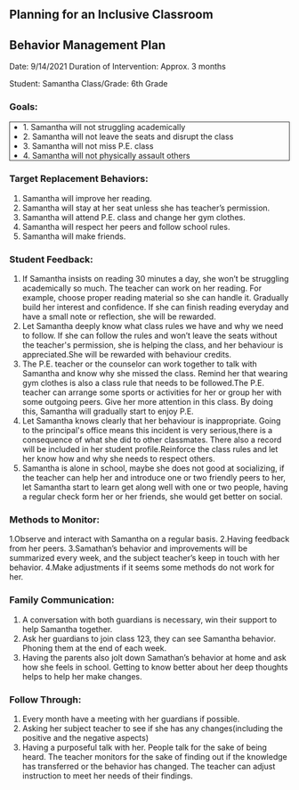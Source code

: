 ## Planning for an Inclusive Classroom

## Behavior Management Plan
 
 Date:  9/14/2021      	            Duration of Intervention:  Approx. 3 months

 Student: Samantha                  Class/Grade: 6th Grade


### Goals:
<ul style="border:1px solid #333;">
<li>1. Samantha  will not struggling academically</li>
<li>2. Samantha  will not leave the seats and disrupt the class</li>
<li>3. Samantha  will not miss P.E. class</li>
<li>4. Samantha  will not physically assault others</li>
</ul>




### Target Replacement Behaviors: 

1. 	Samantha will improve her reading.
2. 	Samantha will stay at her seat unless she has teacher’s permission.
3. 	Samantha will attend P.E. class and change her gym clothes.
4. 	Samantha will respect her peers and follow school rules.
5.  Samantha will make friends.





### Student Feedback: 

1. 	If Samantha insists on reading 30 minutes a day, she won’t be struggling academically so much. The teacher can work on her reading. For example, choose proper reading material so she can handle it. Gradually build her interest and confidence. If she can finish reading everyday and have a small note or reflection, she will be rewarded.
2. 	Let Samantha deeply know what class rules we have and why we need to follow. If she can follow the rules and won’t leave the seats without the teacher's permission, she is helping the class, and her behaviour is appreciated.She will be rewarded with behaviour credits.
3.	The P.E. teacher or the counselor can work together to talk with Samantha and know why she missed the class. Remind her that wearing gym clothes is also a class rule that needs to be followed.The P.E. teacher can arrange some sports or activities for her or group her with some outgoing peers. Give her more attention in this class. By doing this, Samantha will gradually start to enjoy P.E.
4. 	Let Samantha knows clearly that her behaviour is inappropriate. Going to the principal's office means this incident is very serious,there is a consequence of  what she did to other classmates. There also a record will be included in her student profile.Reinforce the class rules and let her know how and why she needs to respect others.
5.	Samantha is alone in school, maybe she does not good at socializing, if the teacher can help her and introduce one or two friendly peers to her, let Samantha start to learn get along well with one or two people, having a regular check form her or her friends, she would get better on social.





### Methods to Monitor:

1.Observe and interact with Samantha on a regular basis.
2.Having feedback from her peers.
3.Samathan’s  behavior and improvements will be summarized every week, and the subject teacher’s keep in touch with her behavior.
4.Make adjustments if it seems some methods do not work for her.



### Family Communication: 

1. 	A conversation with both guardians is necessary, win their support to help Samantha together.
2. 	Ask her guardians to join class 123, they can see Samantha behavior. Phoning them at the end of each week. 
3.	Having the parents also jolt down Samathan’s behavior at home and ask how she feels in school. Getting to know better about her deep thoughts helps to help her make changes.




### Follow Through: 

1. 	Every month have a meeting with her guardians if possible.
2. 	Asking her subject teacher to see if she has any changes(including the positive and the negative aspects)
3. 	Having a purposeful talk with her. People talk for the sake of being heard. The teacher monitors for the sake of finding out if the knowledge has transferred or the behavior has changed. The teacher can adjust instruction to meet her needs of their findings. 




